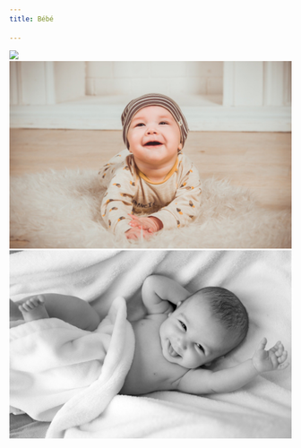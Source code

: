 ```yaml
---
title: Bébé

---
```

![](/uploads/baby-g5dd604c35_640.jpg)![Photo de bébé](/uploads/baby2.jpg "baby1")![Photo de bébé](/uploads/baby1.jpg "baby2")